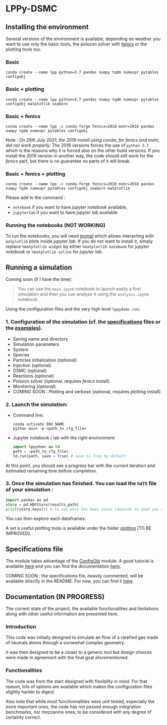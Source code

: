 # LPPy-DSMC

## Installing the environment

Several versions of the environment is available, depending on weather you want to use only the basic tools, the poisson solver with [fenics](https://fenicsproject.org/) or the plotting tools too.

### Basic 
```
conda create --name lpp python=3.7 pandas numpy tqdm numexpr pytables configobj
```
### Basic + plotting
```
conda create --name lpp python=3.7 pandas numpy tqdm numexpr pytables configobj matplotlib seaborn 
```
### Basic + fenics
```
conda create --name lpp -c conda-forge fenics=2018 mshr=2018 pandas numpy tqdm numexpr pytables configobj
```

Note : *On 25th July 2021, the 2019 install using conda, for *fenics* and *mshr*, did not work properly.* The 2018 versions forces the use of `python 3.7` which is the reasons why it is forced also on the other build versions. If you install the 2019 version in another way, the code should still work for the *fenics* part, but there is no guarantee no parts of it will break.

### Basic + fenics + plotting
```
conda create --name lpp -c conda-forge fenics=2018 mshr=2018 pandas numpy tqdm numexpr pytables configobj seaborn matplotlib
```

Please add to the command :
- `notebook` if you want to have *jupyter notebook* available,
- `jupyterlab` if you want to have *jupyter lab* available


### Running the notebooks (NOT WORKING)
To run the notebooks, you will need [ipympl](https://github.com/matplotlib/ipympl) which allows interacting with `matplotlib` plots inside *jupyter lab*. If you do not want to install it, simply replace `%matplotlib widget` by either `%matplotlib notebook` for *jupyter notebook* or `%matplotlib inline` for *jupyter lab*.

## Running a simulation

Coming soon (if I have the time): 
> You can use the `main.ipynb` notebook to launch easily a first simulation and then you can analyze it using the `analysis.ipynb` notebook.

Using the configuration files and the very high level `lppydsmc.run`:
### 1. Configuration of the simulation (cf. the [specifications](lppydsmc/config/spec.ini) files or the [examples](lppydsmc/config/spec.ini)).
- Saving name and directory
- Simulation parameters
- System
- Species
- Particles initialization (optional)
- Injection (optional)
- DSMC (optional)
- Reactions (optional)
- Poisson solver (optional, requires *fenics* install)
-  Monitoring (optional)
-  COMING SOON : Plotting and verbose (optional, requires *plotting* install)
### 2. Launch the simulation:
- Command line:
   ```shell
   conda activate ENV_NAME
   python main -p <path_to_cfg_file>
   ```

- Jupyter notebook / lab with the right environment:
    ```python
    import lppydsmc as ld
    path = <path_to_cfg_file>
    ld.run(path, save = True) # save is True by default
    ```

At this point, you should see a progress bar with the current iteration and estimated remaining time before completion.

### 3. Once the simulation has finished. You can load the `hdf5` file of your simulation :
```python
import pandas as pd
store = pd.HDFStore(results_path)
print(store.keys()) # to see what has been saved (depends on what you activated amongst the optional options)
```

You can then explore each dataframes.

A set a useful plotting tools is available under the folder [plotting](plotting/) [TO BE IMPROVED].

## Specifications file
The module takes advantage of the [ConfigObj](https://github.com/DiffSK/configobj) module. A good tutorial is available [here](http://www.voidspace.org.uk/python/articles/configobj.shtml) and you can find the documentation [here](https://configobj.readthedocs.io/en/latest/).

COMING SOON : the specifications file, heavily commented, will be available directly in the README. For now, you can find it [here](lppydsmc/config/spec.ini).

## Documentation (IN PROGRESS)

The current state of the project, the available functionalities and limitations along with other useful information are presented here.

### Introduction

This code was initially designed to simulate an flow of a rarefied gas made of neutrals atoms through a somewhat complex geometry.

It was then designed to be a closer to a generic tool but design choices were made in agreement with the final goal aforementioned.

### Functionalities 

The code was from the start designed with flexibility in mind. For that reason, lots of options are available which makes the configuration files slightly harder to digest.

Also note that while most functionnalities were unit tested, especially the more important ones, the code has not passed enough integration benchmarks, nor mezzanine ones, to be considered with any degree of certainty correct.
